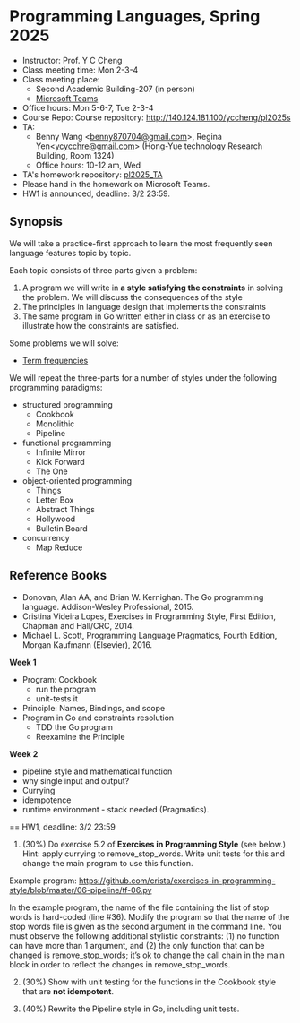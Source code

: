 # Programming Languages, Spring 2025

- Instructor: Prof. Y C Cheng
- Class meeting time: Mon 2-3-4
- Class meeting place:
  - Second Academic Building-207 (in person)
  - [Microsoft Teams](https://teams.microsoft.com/l/team/19%3ACxxkswKurkJFiUujdCtAfg7t9IO6ZwPGO2EiY4AyicA1%40thread.tacv2/conversations?groupId=763aba6a-09fe-4b95-9837-b7cf8d08d47d&tenantId=dfb5e216-2b8a-4b32-b1cb-e786a1095218)
- Office hours: Mon 5-6-7, Tue 2-3-4
- Course Repo: Course repository: http://140.124.181.100/yccheng/pl2025s
- TA: 
  - Benny Wang \<benny870704@gmail.com\>, Regina Yen\<ycycchre@gmail.com\> (Hong-Yue technology Research Building, Room 1324)
  - Office hours: 10-12 am, Wed
- TA's homework repository: [pl2025_TA](http://140.124.181.100/course/pl2025s_ta)
- Please hand in the homework on Microsoft Teams.
- HW1 is announced, deadline: 3/2 23:59.

## Synopsis

We will take a practice-first approach to learn the most frequently seen language features topic by topic.

Each topic consists of three parts given a problem:
1. A program we will write in **a style satisfying the constraints** in solving the problem. We will discuss the consequences of the style
2. The principles in language design that implements the constraints
3. The same program in Go written either in class or as an exercise to illustrate how the constraints are satisfied.

Some problems we will solve:
- [Term frequencies](https://github.com/crista/exercises-in-programming-style)

We will repeat the three-parts for a number of styles under the following programming paradigms:
- structured programming
    - Cookbook
    - Monolithic
    - Pipeline
- functional programming
    - Infinite Mirror
    - Kick Forward
    - The One
- object-oriented programming
    - Things
    - Letter Box
    - Abstract Things
    - Hollywood
    - Bulletin Board
- concurrency
    - Map Reduce

## Reference Books
- Donovan, Alan AA, and Brian W. Kernighan. The Go programming language. Addison-Wesley Professional, 2015.
- Cristina Videira Lopes, Exercises in Programming Style, First Edition, Chapman and Hall/CRC, 2014.
- Michael L. Scott, Programming Language Pragmatics, Fourth Edition, Morgan Kaufmann (Elsevier), 2016.

**Week 1**

- Program: Cookbook
    - run the program
    - unit-tests it
- Principle: Names, Bindings, and scope
- Program in Go and constraints resolution
    - TDD the Go program
    - Reexamine the Principle

**Week 2**
- pipeline style and mathematical function
- why single input and output?
- Currying
- idempotence
- runtime environment - stack needed (Pragmatics).

== HW1, deadline: 3/2 23:59

1. (30%) Do exercise 5.2 of **Exercises in Programming Style** (see below.) Hint: apply currying to remove_stop_words. Write unit tests for this and change the main program to use this function. 

Example program: https://github.com/crista/exercises-in-programming-style/blob/master/06-pipeline/tf-06.py

In the example program, the name of the file containing the list of stop words is hard-coded (line #36). Modify the program so that the name of the stop words file is given as the second argument in the command line. You must observe the following additional stylistic constraints: (1) no function can have more than 1 argument, and (2) the only function that can be changed is remove_stop_words; it’s ok to change the call chain in the main block in order to reflect the changes in remove_stop_words.

2. (30%) Show with unit testing for the functions in the Cookbook style that are **not idempotent**.

3. (40%) Rewrite the Pipeline style in Go, including unit tests.